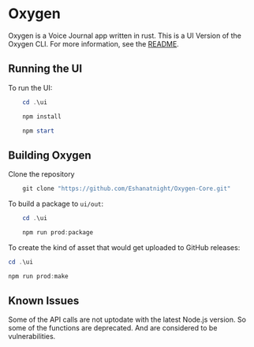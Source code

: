 # Oxygen

Oxygen is a Voice Journal app written in rust. This is a UI Version of the Oxygen CLI. For more information, see the [README]("https://github.com/Eshanatnight/Oxygen-Core.git/Readme.md").

## Running the UI

To run the UI:

```Powershell
    cd .\ui
```

```Powershell
    npm install
```

```Powershell
    npm start
```

## Building Oxygen

Clone the repository

```Powershell
    git clone "https://github.com/Eshanatnight/Oxygen-Core.git"
```

To build a package to `ui/out`:

```Powershell
    cd .\ui
```

```Powershell
    npm run prod:package
```

To create the kind of asset that would get uploaded to GitHub releases:

```Powershell
cd .\ui
```

```Powershell
npm run prod:make
```

## Known Issues

Some of the API calls are not uptodate with the latest Node.js version. So some of the functions are deprecated. And are considered to be vulnerabilities.

